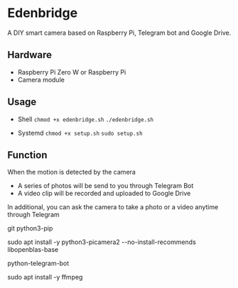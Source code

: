 # Edenbridge

A DIY smart camera based on Raspberry Pi, Telegram bot and Google Drive.

## Hardware

- Raspberry Pi Zero W or Raspberry Pi
- Camera module

## Usage

- Shell
`chmod +x edenbridge.sh`
`./edenbridge.sh`

- Systemd
`chmod +x setup.sh`
`sudo setup.sh`

## Function

When the motion is detected by the camera

- A series of photos will be send to you through Telegram Bot
- A video clip will be recorded and uploaded to Google Drive

In additional, you can ask the camera to take a photo or a video anytime through Telegram


git python3-pip

sudo apt install -y python3-picamera2 --no-install-recommends
libopenblas-base

python-telegram-bot

sudo apt install -y ffmpeg
